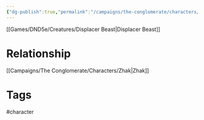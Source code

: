 ```yaml
---
{"dg-publish":true,"permalink":"/campaigns/the-conglomerate/characters/schrodinger/"}
---
```



[[Games/DND5e/Creatures/Displacer Beast|Displacer Beast]] 

# Relationship
[[Campaigns/The Conglomerate/Characters/Zhak|Zhak]]

# Tags
#character 
